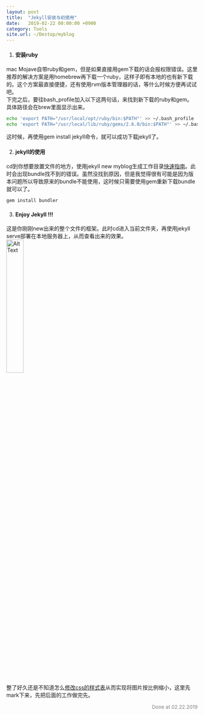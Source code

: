 ```yaml
---
layout: post
title:  "Jekyll安装与初使用"
date:   2019-02-22 00:00:00 +0900
category: Tools
site.url: ~/Destop/myblog
---
```

1. #### 安装ruby
mac Mojave自带ruby和gem，但是如果直接用gem下载的话会报权限错误。这里推荐的解决方案是用homebrew再下载一个ruby，这样子即有本地的也有新下载的。这个方案最直接便捷，还有使用rvm版本管理器的话，等什么时候方便再试试吧。
<br/>
下完之后，要往bash_profile加入以下这两句话，来找到新下载的ruby和gem。
<br/>
具体路径会在brew里面显示出来。
```bash
echo 'export PATH="/usr/local/opt/ruby/bin:$PATH"' >> ~/.bash_profile
echo 'export PATH="/usr/local/lib/ruby/gems/2.6.0/bin:$PATH"' >> ~/.bash_profile
```
这时候，再使用gem install jekyll命令，就可以成功下载jekyll了。

2. #### jekyll的使用
cd到你想要放置文件的地方，使用jekyll new myblog生成工作目录[快速指南](http://jekyllcn.com/docs/quickstart/)。此时会出现bundle找不到的错误。虽然没找到原因，但是我觉得很有可能是因为版本问题所以导致原来的bundle不能使用，这时候只需要使用gem重新下载bundle就可以了。
```bash
gem install bundler
```

3. #### Enjoy Jekyll !!!
这是你刚刚new出来的整个文件的框架。此时cd进入当前文件夹，再使用jekyll serve部署在本地服务器上，从而查看出来的效果。
<br/>
<img src="{{site.url}}/assets/file_frame.png" width="30%" alt="AltText" />
<br/>
整了好久还是不知道怎么[修改css的样式表](https://ddddxxx.github.io/2017/08/21/insert-retina-image-in-md/)从而实现将图片按比例缩小，这里先mark下来，先把后面的工作做完先。
<br/>

<p align="right"><font size="2" color="grey">Done at 02.22.2019</font></p>
